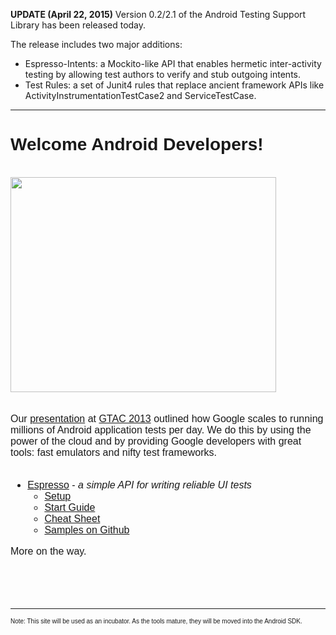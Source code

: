 **UPDATE (April 22, 2015)**
Version 0.2/2.1 of the Android Testing Support Library has been released today.

The release includes two major additions:
  * Espresso-Intents: a Mockito-like API that enables hermetic inter-activity testing by allowing test authors to verify and stub outgoing intents.
  * Test Rules: a set of Junit4 rules that replace ancient framework APIs like ActivityInstrumentationTestCase2 and ServiceTestCase.


---


<font face='helvetica'>
<h1>Welcome Android Developers!</h1>
</font>

<br>
<a href='http://www.youtube.com/watch?feature=player_embedded&v=uHoB0KzQGRg' target='_blank'><img src='http://img.youtube.com/vi/uHoB0KzQGRg/0.jpg' width='425' height=344 /></a><br>
<br><br>

<font size='3' face='helvetica'>
Our <a href='http://www.youtube.com/watch?v=uHoB0KzQGRg'>presentation</a> at <a href='https://developers.google.com/google-test-automation-conference/2013/'>GTAC 2013</a> outlined how Google scales to running millions of Android application tests per day. We do this by using the power of the cloud and by providing Google developers with great tools: fast emulators and nifty test frameworks.<br>
<br>
<ul><li><a href='Espresso.md'>Espresso</a> - <i>a simple API for writing reliable UI tests</i>
<ul><li><a href='EspressoSetupInstructions.md'>Setup</a>
</li><li><a href='EspressoStartGuide.md'>Start Guide</a>
</li><li><a href='EspressoV2CheatSheet.md'>Cheat Sheet</a>
</li><li><a href='https://github.com/googlesamples/android-testing/'>Samples on Github</a></li></ul></li></ul>

More on the way.<br>
</font>
<br><br><br><br>
<hr />
<font size='1' face='helvetica'>Note: This site will be used as an incubator. As the tools mature, they will be moved into the Android SDK.</font>
